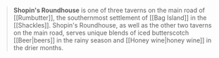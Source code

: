 > **Shopin's Roundhouse** is one of three taverns on the main road of [[Rumbutter]], the southernmost settlement of [[Bag Island]] in the [[Shackles]]. Shopin's Roundhouse, as well as the other two taverns on the main road, serves unique blends of iced butterscotch [[Beer|beers]] in the rainy season and [[Honey wine|honey wine]] in the drier months.







